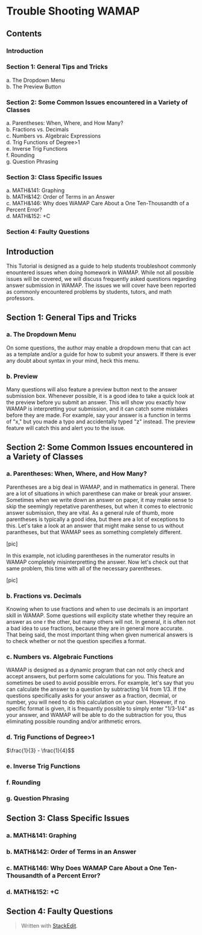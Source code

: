 # Trouble Shooting WAMAP
## Contents
### Introduction
### Section 1: General Tips and Tricks
a. The Dropdown Menu  
b. The Preview Button  
### Section 2: Some Common Issues encountered in a Variety of Classes
a. Parentheses: When, Where, and How Many?  
b. Fractions vs. Decimals  
c. Numbers vs. Algebraic Expressions  
d. Trig Functions of Degree>1  
e. Inverse Trig Functions  
f. Rounding  
g. Question Phrasing
### Section 3: Class Specific Issues
a. MATH&141: Graphing  
b. MATH&142: Order of Terms in an Answer  
c. MATH&146: Why does WAMAP Care About a One Ten-Thousandth of a Percent Error?  
d. MATH&152: +C
### Section 4: Faulty Questions

## Introduction
This Tutorial is designed as a guide to help students troubleshoot commonly enountered issues when doing homework in WAMAP. While not all possible issues will be covered, we will discuss frequently asked questions regarding answer submission in WAMAP. The issues we will cover have been reported as commonly encountered problems by students, tutors, and math professors.

## Section 1: General Tips and Tricks
### a. The Dropdown Menu
On some questions, the author may enable a dropdown menu that can act as a template and/or a guide for how to submit your answers. If there is ever any doubt about syntax in your mind, heck this menu.

### b. Preview
Many questions will also feature a preview button next to the answer submission box. Whenever possible, it is a good idea to take a quick look at the preview before yu submit an answer. This will show you exactly how WAMAP is interpretting your submission, and it can catch some mistakes before they are made. For example, say your answer is a function in terms of "x," but you made a typo and accidentally typed "z" instead. The preview feature will catch this and alert you to the issue.

## Section 2: Some Common Issues encountered in a Variety of Classes
### a. Parentheses: When, Where, and How Many?
Parentheses are a big deal in WAMAP, and in mathematics in general. There are a lot of situations in which parenthese can make or break your answer. Sometimes when we write down an answer on paper, it may make sense to skip the seemingly repetative parentheses, but when it comes to electronic answer submission, they are vital. As a general rule of thumb, more parentheses is typically a good idea, but there are a lot of exceptions to this. Let's take a look at an answer that might make sense to us without parantheses, but that WAMAP sees as something completely different.  

[pic]  

In this example, not icluding parentheses in the numerator results in WAMAP completely misinterpretting the answer. Now let's check out that same problem, this time with all of the necessary parentheses.  

[pic]  

### b. Fractions vs. Decimals
Knowing when to use fractions and when to use decimals is an important skill in WAMAP. Some questions will explicity state whether they require an answer as one r the other, but many others will not. In general, it is often not a bad idea to use fractions, because they are in general more accurate. That being said, the most important thing when given numerical answers is to check whether or not the question specifies a format.

### c. Numbers vs. Algebraic Functions
WAMAP is designed as a dynamic program that can not only check and accept answers, but perform some calculations for you. This feature an sometimes be used to avoid possible errors. For example, let's say that you can calculate the answer to a question by subtracting 1/4 from 1/3. If the questions specifically asks for your answer as a fraction, decmial, or number, you will need to do this calculation on your own. However, if no specific format is given, it is frequantly possible to simply enter "1/3-1/4" as your answer, and WAMAP will be able to do the subtraction for you, thus eliminating possible rounding and/or arithmetic errors.

### d. Trig Functions of Degree>1
$\frac{1}{3} - \frac{1}{4}$$
### e. Inverse Trig Functions

### f. Rounding  

### g. Question Phrasing

## Section 3: Class Specific Issues
### a. MATH&141: Graphing

### b. MATH&142: Order of Terms in an Answer

### c. MATH&146: Why Does WAMAP Care About a One Ten-Thousandth of a Percent Error?

### d. MATH&152: +C

## Section 4: Faulty Questions



> Written with [StackEdit](https://stackedit.io/).
<!--stackedit_data:
eyJoaXN0b3J5IjpbNDkyMDQ1NzUxXX0=
-->